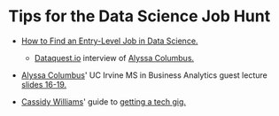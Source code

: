 # Tips for the Data Science Job Hunt

- [How to Find an Entry-Level Job in Data Science.](https://www.dataquest.io/blog/how-to-find-an-entry-level-job-in-data-science/)
  + [Dataquest.io](https://dataquest.io) interview of [Alyssa Columbus.](https://alyssacolumbus.com)
  
- [Alyssa Columbus](https://alyssacolumbus.com)' UC Irvine MS in Business Analytics guest lecture [slides 16-19.](https://github.com/acolum/conference-presentations/blob/master/2018-11-19_MSBA-PL-Guest-Lecture.pdf)

- [Cassidy Williams](https://github.com/cassidoo)' guide to [getting a tech gig.](https://github.com/cassidoo/getting-a-gig)
